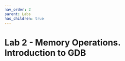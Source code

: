 ```yaml
---
nav_order: 2
parent: Labs
has_children: true
---
```


# Lab 2 - Memory Operations. Introduction to GDB

